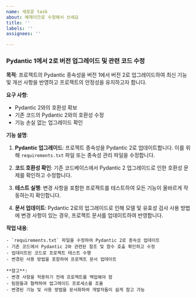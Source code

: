 ```yaml
---
name: 새로운 task
about: 예제이므로 수정해서 쓰세요
title: ''
labels: ''
assignees: ''

---
```


### Pydantic 1에서 2로 버전 업그레이드 및 관련 코드 수정

**목적**: 프로젝트의 Pydantic 종속성을 버전 1에서 버전 2로 업그레이드하여 최신 기능 및 개선 사항을 반영하고 프로젝트의 안정성을 유지하고자 합니다.

**요구 사항**:
- Pydantic 2와의 호환성 확보
- 기존 코드의 Pydantic 2와의 호환성 수정
- 기능 손실 없는 업그레이드 확인

**기능 설명**:
1. **Pydantic 업그레이드**: 프로젝트 종속성을 Pydantic 2로 업데이트합니다. 이를 위해 `requirements.txt` 파일 또는 종속성 관리 파일을 수정합니다.

2. **코드 호환성 확인**: 기존 코드베이스에서 Pydantic 2 업그레이드로 인한 호환성 문제를 확인하고 수정합니다.

3. **테스트 실행**: 변경 사항을 포함한 프로젝트를 테스트하여 모든 기능이 올바르게 작동하는지 확인합니다.

4. **문서 업데이트**: Pydantic 2로의 업그레이드로 인해 모델 및 유효성 검사 사용 방법에 변경 사항이 있는 경우, 프로젝트 문서를 업데이트하여 반영합니다.

**작업 내용**:
```plaintext
- `requirements.txt` 파일을 수정하여 Pydantic 2로 종속성 업데이트
- 기존 코드에서 Pydantic 2와 관련된 참조 및 함수 호출 확인하고 수정
- 업데이트된 코드로 프로젝트 테스트 수행
- 변경된 사용 방법을 포함하여 프로젝트 문서 업데이트

**참고**:
- 변경 사항을 적용하기 전에 프로젝트를 백업해야 함
- 팀원들과 협력하여 업그레이드 프로세스를 조율
- 변경된 기능 및 사용 방법을 문서화하여 개발자들이 쉽게 참고 가능
